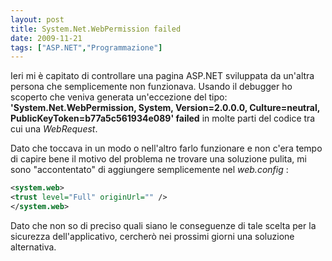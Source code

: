 ```yaml
---
layout: post
title: System.Net.WebPermission failed
date: 2009-11-21
tags: ["ASP.NET","Programmazione"]
---
```


Ieri mi è capitato di controllare una pagina ASP.NET sviluppata da un'altra persona che semplicemente non funzionava. Usando il debugger ho scoperto che veniva generata un'eccezione del tipo:
**'System.Net.WebPermission, System, Version=2.0.0.0, Culture=neutral, PublicKeyToken=b77a5c561934e089' failed**
in molte parti del codice tra cui una _WebRequest_.

Dato che toccava in un modo o nell'altro farlo funzionare e non c'era tempo di capire bene il motivo del problema ne trovare una soluzione pulita, mi sono "accontentato" di aggiungere semplicemente nel _web.config_ :
``` xml
<system.web>
<trust level="Full" originUrl="" />
</system.web>
```
Dato che non so di preciso quali siano le conseguenze di tale scelta per la sicurezza dell'applicativo, cercherò nei prossimi giorni una soluzione alternativa.